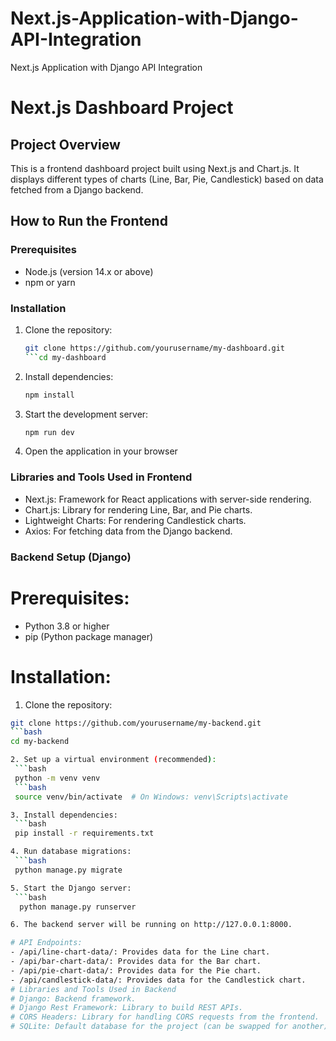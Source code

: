 # Next.js-Application-with-Django-API-Integration
Next.js Application with Django API Integration
# Next.js Dashboard Project

## Project Overview
This is a frontend dashboard project built using Next.js and Chart.js. It displays different types of charts (Line, Bar, Pie, Candlestick) based on data fetched from a Django backend.

## How to Run the Frontend

### Prerequisites
- Node.js (version 14.x or above)
- npm or yarn

### Installation

1. Clone the repository:
   ```bash
   git clone https://github.com/yourusername/my-dashboard.git
   ```cd my-dashboard

2. Install dependencies:
   ```bash
   npm install

3. Start the development server:
   ```bash
   npm run dev

4. Open the application in your browser

### Libraries and Tools Used in Frontend
- Next.js: Framework for React applications with server-side rendering.
- Chart.js: Library for rendering Line, Bar, and Pie charts.
- Lightweight Charts: For rendering Candlestick charts.
- Axios: For fetching data from the Django backend.

### Backend Setup (Django)
# Prerequisites:
- Python 3.8 or higher
- pip (Python package manager)
# Installation:

1. Clone the repository:
  ```bash
  git clone https://github.com/yourusername/my-backend.git
  ```bash
  cd my-backend

2. Set up a virtual environment (recommended):
   ```bash
   python -m venv venv
   ```bash
   source venv/bin/activate  # On Windows: venv\Scripts\activate

3. Install dependencies:
   ```bash
   pip install -r requirements.txt

4. Run database migrations:
   ```bash
   python manage.py migrate

5. Start the Django server:
   ```bash
    python manage.py runserver

6. The backend server will be running on http://127.0.0.1:8000.

# API Endpoints:
- /api/line-chart-data/: Provides data for the Line chart.
- /api/bar-chart-data/: Provides data for the Bar chart.
- /api/pie-chart-data/: Provides data for the Pie chart.
- /api/candlestick-data/: Provides data for the Candlestick chart.
# Libraries and Tools Used in Backend
# Django: Backend framework.
# Django Rest Framework: Library to build REST APIs.
# CORS Headers: Library for handling CORS requests from the frontend.
# SQLite: Default database for the project (can be swapped for another).
